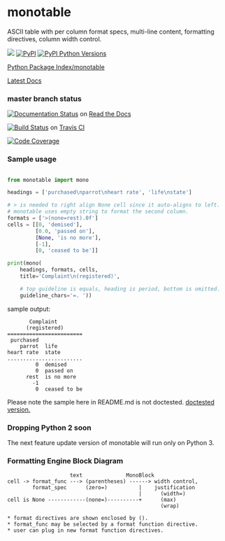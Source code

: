 # monotable

ASCII table with per column format specs, multi-line content,
formatting directives, column width control.

[![](https://img.shields.io/pypi/l/monotable.svg)](http://www.apache.org/licenses/LICENSE-2.0)
[![PyPI](https://img.shields.io/pypi/v/monotable.svg)](https://pypi.python.org/pypi/monotable)
[![PyPI Python Versions](https://img.shields.io/pypi/pyversions/monotable.svg)](https://pypi.python.org/pypi/monotable)

[Python Package Index/monotable](https://pypi.python.org/pypi/monotable)

[Latest Docs](https://monotable.readthedocs.io/en/latest/?badge=latest#) 

### master branch status

[![Documentation Status](https://readthedocs.org/projects/monotable/badge/?version=latest)](https://monotable.readthedocs.io/en/latest/?badge=latest) on [Read the Docs](https://readthedocs.org)

[![Build Status](https://travis-ci.org/tmarktaylor/monotable.svg?branch=master)](https://travis-ci.org/tmarktaylor/monotable) on [Travis CI](https://travis-ci.org/)

[![Code Coverage](https://codecov.io/gh/tmarktaylor/monotable/coverage.svg?branch=master)](https://codecov.io/gh/tmarktaylor/monotable?branch=master)

### Sample usage
```python

from monotable import mono

headings = ['purchased\nparrot\nheart rate', 'life\nstate']

# > is needed to right align None cell since it auto-aligns to left.
# monotable uses empty string to format the second column.
formats = ['>(none=rest).0f']
cells = [[0, 'demised'],
         [0.0, 'passed on'],
         [None, 'is no more'],
         [-1],
         [0, 'ceased to be']]

print(mono(
    headings, formats, cells,
    title='Complaint\n(registered)',

    # top guideline is equals, heading is period, bottom is omitted.
    guideline_chars='=. '))
```

sample output:
```
       Complaint
      (registered)
========================
 purchased
    parrot  life
heart rate  state
........................
         0  demised
         0  passed on
      rest  is no more
        -1
         0  ceased to be
```

Please note the sample here in README.md is not doctested.
[doctested version.](https://monotable.readthedocs.io/en/latest/more_examples.html#change-or-omit-the-guidelines)

### Dropping Python 2 soon
The next feature update version of monotable will run only on Python 3.

### Formatting Engine Block Diagram

```
                    text              MonoBlock
cell -> format_func ---> (parentheses) ------> width control,
        format_spec      (zero=)          |    justification  
                                          |      (width=)
cell is None ------------(none=)----------+      (max)
                                                 (wrap)

* format directives are shown enclosed by ().
* format_func may be selected by a format function directive.
* user can plug in new format function directives.
```


